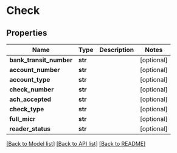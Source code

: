 # Check

## Properties
Name | Type | Description | Notes
------------ | ------------- | ------------- | -------------
**bank_transit_number** | **str** |  | [optional] 
**account_number** | **str** |  | [optional] 
**account_type** | **str** |  | [optional] 
**check_number** | **str** |  | [optional] 
**ach_accepted** | **str** |  | [optional] 
**check_type** | **str** |  | [optional] 
**full_micr** | **str** |  | [optional] 
**reader_status** | **str** |  | [optional] 

[[Back to Model list]](../README.md#documentation-for-models) [[Back to API list]](../README.md#documentation-for-api-endpoints) [[Back to README]](../README.md)


